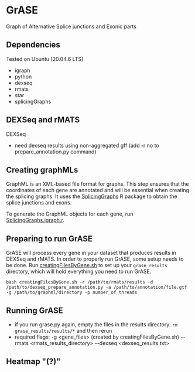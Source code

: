 # GrASE
Graph of Alternative Splice junctions and Exonic parts

## Dependencies
Tested on Ubuntu (20.04.6 LTS)
* igraph
* python
* dexseq
* rmats
* star
* splicingGraphs


## DEXSeq and rMATS
DEXSeq 
* need dexseq results using non-aggregated gff (add -r no to prepare_annotation.py command)

## Creating graphMLs
GraphML is an XML-based file format for graphs. This step ensures that the coordinates of each gene are annotated and will be essential when creating the splicing graphs. It uses the [SplicingGraphs](https://bioconductor.org/packages/release/bioc/html/SplicingGraphs.html) R package to obtain the splice junctions and exons.

To generate the GraphML objects for each gene, run [SplicingGraphs.igraph.r](SplicingGraphs.igraph.r).

## Preparing to run GrASE
GrASE will process every gene in your dataset that produces results in DEXSeq and rMATS. In order to properly run GrASE, some setup needs to be done. Run [creatingFilesByGene.sh](creatingFilesByGene.sh) to set up your `grase_results` directory, which will hold everything you need to run GrASE. 
```
bash creatingFilesByGene.sh -r /path/to/rmats/results -d /path/to/dexseq_prepare_annotation.py -a /path/to/annotation/file.gtf -g /path/to/graphml/directory -p number_of_threads
```

## Running GrASE

* if you run grase.py again, empty the files in the results directory: ```rm grase_results/results/*``` and then rerun
* required flags: -g <gene_files> (created by creatingFilesByGene.sh) --rmats <rmats_results_directory> --dexseq <dexseq_results.txt>

## Heatmap "(?)"
